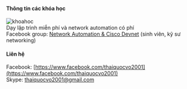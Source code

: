 #### Thông tin các khóa học
![khoahoc](https://scontent.fhan2-5.fna.fbcdn.net/v/t1.0-9/132065720_1135071573617891_8160983629105542981_o.jpg?_nc_cat=107&ccb=2&_nc_sid=825194&_nc_ohc=GGXdiJJK2oMAX8vNhdF&_nc_ht=scontent.fhan2-5.fna&oh=5982dac948b9e08edaf9389886748f04&oe=60334A0C)  
Dạy lập trình miễn phí và network automation có phí                  
Facebook group: [Network Automation & Cisco Devnet](https://www.facebook.com/groups/networkautomation2001/) (sinh viên, kỹ sư networking)

#### Liên hệ
Facebook: [https://www.facebook.com/thaiquocvo2001](https://www.facebook.com/thaiquocvo2001)          
Skype: thaiquocvo2001@gmail.com   
